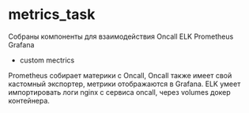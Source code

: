 # metrics_task

Собраны компоненты для взаимодействия 
Oncall
ELK
Prometheus
Grafana
+ custom mectrics

Prometheus собирает материки с Oncall, Oncall также имеет свой кастомный экспортер, метрики отображаются в Grafana.
ELK умеет импортировать логи nginx c сервиса oncall, через volumes докер контейнера.
